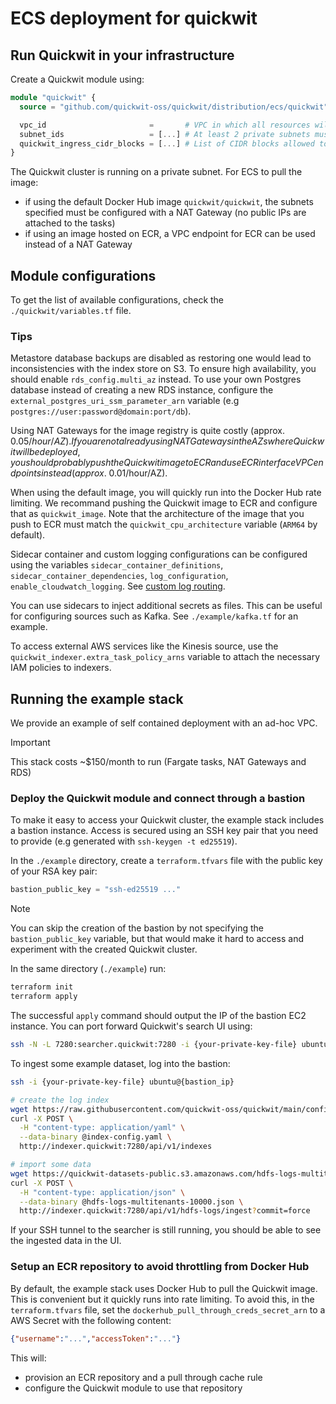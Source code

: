 # ECS deployment for quickwit

## Run Quickwit in your infrastructure

Create a Quickwit module using:

```terraform
module "quickwit" {
  source = "github.com/quickwit-oss/quickwit/distribution/ecs/quickwit"

  vpc_id                       =       # VPC in which all resources will be created
  subnet_ids                   = [...] # At least 2 private subnets must be specified
  quickwit_ingress_cidr_blocks = [...] # List of CIDR blocks allowed to access to the Quickwit API
}
```

The Quickwit cluster is running on a private subnet. For ECS to pull the image:
- if using the default Docker Hub image `quickwit/quickwit`, the subnets
specified must be configured with a NAT Gateway (no public IPs are attached to
the tasks)
- if using an image hosted on ECR, a VPC endpoint for ECR can be used instead of
a NAT Gateway


## Module configurations

To get the list of available configurations, check the `./quickwit/variables.tf`
file.

### Tips

Metastore database backups are disabled as restoring one would lead to
inconsistencies with the index store on S3. To ensure high availability, you
should enable `rds_config.multi_az` instead. To use your own Postgres database
instead of creating a new RDS instance, configure the
`external_postgres_uri_ssm_parameter_arn` variable (e.g
`postgres://user:password@domain:port/db`).

Using NAT Gateways for the image registry is quite costly (approx. $0.05/hour/AZ). If
you are not already using NAT Gateways in the AZs where Quickwit will be
deployed, you should probably push the Quickwit image to ECR and use ECR
interface VPC endpoints instead (approx. ~$0.01/hour/AZ).

When using the default image, you will quickly run into the Docker Hub rate
limiting. We recommand pushing the Quickwit image to ECR and configure that as
`quickwit_image`. Note that the architecture of the image that you push to ECR
must match the `quickwit_cpu_architecture` variable (`ARM64` by default).

Sidecar container and custom logging configurations can be configured using the
variables `sidecar_container_definitions`, `sidecar_container_dependencies`,
`log_configuration`, `enable_cloudwatch_logging`. See [custom log
routing](https://docs.aws.amazon.com/AmazonECS/latest/developerguide/using_firelens.html).

You can use sidecars to inject additional secrets as files. This can be
useful for configuring sources such as Kafka. See `./example/kafka.tf` for an
example.

To access external AWS services like the Kinesis source, use the
`quickwit_indexer.extra_task_policy_arns` variable to attach the necessary
IAM policies to indexers.

## Running the example stack

We provide an example of self contained deployment with an ad-hoc VPC. 

> [!IMPORTANT]
> This stack costs ~$150/month to run (Fargate tasks, NAT Gateways
> and RDS)

### Deploy the Quickwit module and connect through a bastion

To make it easy to access your Quickwit cluster, the example stack includes
a bastion instance. Access is secured using an SSH key pair that you need to
provide (e.g generated with `ssh-keygen -t ed25519`).

In the `./example` directory, create a `terraform.tfvars` file with the public
key of your RSA key pair:

```terraform
bastion_public_key = "ssh-ed25519 ..."
```

> [!NOTE]
> You can skip the creation of the bastion by not specifying the
> `bastion_public_key` variable, but that would make it hard to access and
> experiment with the created Quickwit cluster.

In the same directory (`./example`) run:

```bash
terraform init
terraform apply
```

The successful `apply` command should output the IP of the bastion EC2 instance.
You can port forward Quickwit's search UI using:

```bash
ssh -N -L 7280:searcher.quickwit:7280 -i {your-private-key-file} ubuntu@{bastion_ip}
```

To ingest some example dataset, log into the bastion:

```bash
ssh -i {your-private-key-file} ubuntu@{bastion_ip}

# create the log index
wget https://raw.githubusercontent.com/quickwit-oss/quickwit/main/config/tutorials/hdfs-logs/index-config.yaml
curl -X POST \
  -H "content-type: application/yaml" \
  --data-binary @index-config.yaml \
  http://indexer.quickwit:7280/api/v1/indexes

# import some data
wget https://quickwit-datasets-public.s3.amazonaws.com/hdfs-logs-multitenants-10000.json
curl -X POST \
  -H "content-type: application/json" \
  --data-binary @hdfs-logs-multitenants-10000.json \
  http://indexer.quickwit:7280/api/v1/hdfs-logs/ingest?commit=force
```

If your SSH tunnel to the searcher is still running, you should be able to see
the ingested data in the UI.

### Setup an ECR repository to avoid throttling from Docker Hub

By default, the example stack uses Docker Hub to pull the Quickwit image. This
is convenient but it quickly runs into rate limiting. To avoid this, in the
`terraform.tfvars` file, set the `dockerhub_pull_through_creds_secret_arn` to a
AWS Secret with the following content:

```json
{"username":"...","accessToken":"..."}
```

This will:
- provision an ECR repository and a pull through cache rule
- configure the Quickwit module to use that repository
